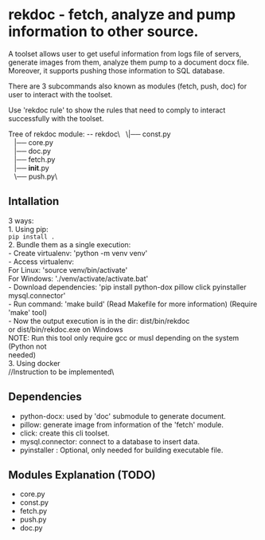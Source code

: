 # rekdoc - fetch, analyze and pump information to other source.
A toolset allows user to get useful information from logs file of servers,
generate images from them, analyze them pump to a document docx file. Moreover, it supports
pushing those information to SQL database.

There are 3 subcommands also known as modules (fetch, push, doc) for user to interact with the toolset.

Use 'rekdoc rule' to show the rules that need to comply to interact successfully with the toolset.

Tree of rekdoc module:
-- rekdoc\ 
  \\|── const.py\
   |── core.py\
   |── doc.py\
   |── fetch.py\
   |── __init__.py\
   \\── push.py\

## Intallation
3 ways:\
    1. Using pip:\
        `pip install .`\
    2. Bundle them as a single execution:\
        - Create virtualenv: 'python -m venv venv'\
        - Access virtualenv:\
                For Linux: 'source venv/bin/activate'\
                For Windows: './venv/activate/activate.bat'\
        - Download dependencies: 'pip install python-dox pillow click pyinstaller mysql.connector'\
        - Run command: 'make build' (Read Makefile for more information) (Require 'make' tool)\
        - Now the output execution is in the dir: dist/bin/rekdoc\
                                                or dist/bin/rekdoc.exe on Windows\
        NOTE: Run this tool only require gcc or musl depending on the system (Python not\
        needed)\
    3. Using docker\
        //Instruction to be implemented\

## Dependencies
- python-docx: used by 'doc' submodule to generate document.
- pillow: generate image from information of the 'fetch' module.
- click: create this cli toolset.
- mysql.connector: connect to a database to insert data.
- pyinstaller : Optional, only needed for building executable file.

## Modules Explanation (TODO)
- core.py
- const.py
- fetch.py
- push.py
- doc.py

